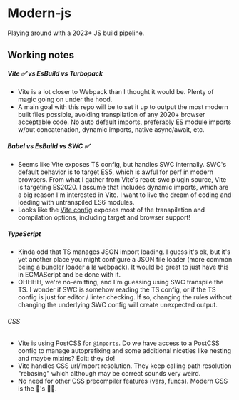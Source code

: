 # Modern-js

Playing around with a 2023+ JS build pipeline.

## Working notes

##### Vite ✅ vs EsBuild vs Turbopack

- Vite is a lot closer to Webpack than I thought it would be. Plenty of magic going on under the hood.
- A main goal with this repo will be to set it up to output the most modern built files possible, avoiding transpilation of any 2020+ browser acceptable code. No auto default imports, preferably ES module imports w/out concatenation, dynamic imports, native async/await, etc.

##### Babel vs EsBuild vs SWC ✅

- Seems like Vite exposes TS config, but handles SWC internally. SWC's default behavior is to target ES5, which is awful for perf in modern browsers. From what I gather from Vite's react-swc plugin source, Vite is targeting ES2020. I assume that includes dynamic imports, which are a big reason I'm interested in Vite. I want to live the dream of coding and loading with untranspiled ES6 modules.
- Looks like the [Vite config](https://vitejs.dev/config/build-options.html) exposes most of the transpilation and compilation options, including target and browser support!

##### TypeScript

- Kinda odd that TS manages JSON import loading. I guess it's ok, but it's yet another place you might configure a JSON file loader (more common being a bundler loader a la webpack). It would be great to just have this in ECMAScript and be done with it.
- OHHHH, we're no-emitting, and I'm guessing using SWC transpile the TS. I wonder if SWC is somehow reading the TS config, or if the TS config is just for editor / linter checking. If so, changing the rules without changing the underlying SWC config will create unexpected output.

###### CSS

- Vite is using PostCSS for `@import`s. Do we have access to a PostCSS config to manage autoprefixing and some additional niceties like nesting and maybe mixins? Edit: they do!
- Vite handles CSS url/import resolution. They keep calling path resolution "rebasing" which although may be correct sounds very weird.
- No need for other CSS precompiler features (vars, funcs). Modern CSS is the 🐝's 🦵🏼.
